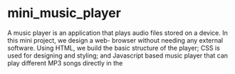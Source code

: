 # mini_music_player
A music player is an application that plays audio files stored on a device. In this mini project, we design a web- browser without needing any external software.  Using HTML, we build the basic structure of the player; CSS is used for designing and styling; and Javascript based music player that can play different MP3 songs directly in the
